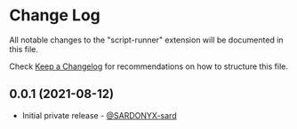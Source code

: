 # Change Log

All notable changes to the "script-runner" extension will be documented in this file.

Check [Keep a Changelog](http://keepachangelog.com/) for recommendations on how to structure this file.

## 0.0.1 (2021-08-12)

- Initial private release - [@SARDONYX-sard](https://github.com/SARDONYX-sard)

